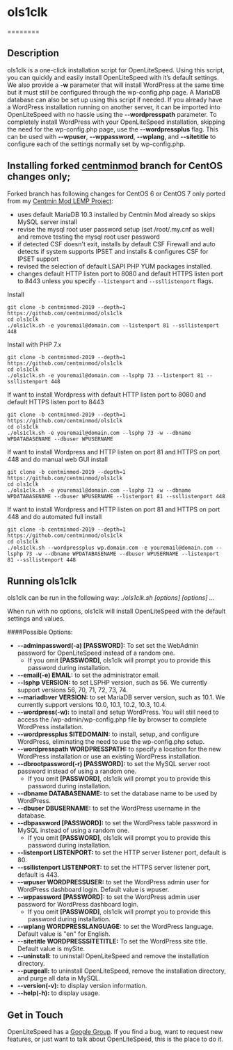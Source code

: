 # ols1clk
========

Description
--------

ols1clk is a one-click installation script for OpenLiteSpeed. Using this script,
you can quickly and easily install OpenLiteSpeed with it’s default settings. We
also provide a **-w** parameter that will install WordPress at the same time but
it must still be configured through the wp-config.php page. A MariaDB database
can also be set up using this script if needed. If you already have a WordPress
installation running on another server, it can be imported into OpenLiteSpeed
with no hassle using the **--wordpresspath** parameter. To completely install
WordPress with your OpenLiteSpeed installation, skipping the need for the
wp-config.php page, use the **--wordpressplus** flag. This can be used with
**--wpuser**, **--wppassword**, **--wplang**, and **--sitetitle** to configure
each of the settings normally set by wp-config.php.

Installing forked [centminmod](https://github.com/centminmod/ols1clk/tree/centminmod) branch for CentOS changes only; 
--------

Forked branch has following changes for CentOS 6 or CentOS 7 only ported from my [Centmin Mod LEMP Project](https://centminmod.com):

* uses default MariaDB 10.3 installed by Centmin Mod already so skips MySQL server install
* revise the mysql root user password setup (set /root/.my.cnf as well) and remove testing the mysql root user password
* if detected CSF doesn't exit, installs by default CSF Firewall and auto detects if system supports IPSET and installs & configures CSF for IPSET support
* revised the selection of default LSAPI PHP YUM packages installed.
* changes default HTTP listen port to 8080 and default HTTPS listen port to 8443 unless you specify `--listenport` and `--ssllistenport` flags.

Install

    git clone -b centminmod-2019 --depth=1 https://github.com/centminmod/ols1clk
    cd ols1clk
    ./ols1clk.sh -e youremail@domain.com --listenport 81 --ssllistenport 448

Install with PHP 7.x

    git clone -b centminmod-2019 --depth=1 https://github.com/centminmod/ols1clk
    cd ols1clk
    ./ols1clk.sh -e youremail@domain.com --lsphp 73 --listenport 81 --ssllistenport 448

If want to install Wordpress with default HTTP listen port to 8080 and default HTTPS listen port to 8443

    git clone -b centminmod-2019 --depth=1 https://github.com/centminmod/ols1clk
    cd ols1clk
    ./ols1clk.sh -e youremail@domain.com --lsphp 73 -w --dbname WPDATABASENAME --dbuser WPUSERNAME

If want to install Wordpress and HTTP listen on port 81 and HTTPS on port 448 and do manual web GUI install

    git clone -b centminmod-2019 --depth=1 https://github.com/centminmod/ols1clk
    cd ols1clk
    ./ols1clk.sh -e youremail@domain.com --lsphp 73 -w --dbname WPDATABASENAME --dbuser WPUSERNAME --listenport 81 --ssllistenport 448

If want to install Wordpress and HTTP listen on port 81 and HTTPS on port 448 and do automated full install

    git clone -b centminmod-2019 --depth=1 https://github.com/centminmod/ols1clk
    cd ols1clk
    ./ols1clk.sh --wordpressplus wp.domain.com -e youremail@domain.com --lsphp 73 -w --dbname WPDATABASENAME --dbuser WPUSERNAME --listenport 81 --ssllistenport 448

Running ols1clk
--------

ols1clk can be run in the following way:
*./ols1clk.sh [options] [options] …*

When run with no options, ols1clk will install OpenLiteSpeed with the default
settings and values.

####Possible Options:
* **--adminpassword(-a) [PASSWORD]:** To set set the WebAdmin password for OpenLiteSpeed instead of a random one.
  * If you omit **[PASSWORD]**, ols1clk will prompt you to provide this password during installation.
* **--email(-e) EMAIL:** to set the administrator email.
* **--lsphp VERSION:** to set LSPHP version, such as 56. We currently support versions 56, 70, 71, 72, 73, 74.
* **--mariadbver VERSION:** to set MariaDB server version, such as 10.1. We currently support versions 10.0, 10.1, 10.2, 10.3, 10.4.
* **--wordpress(-w):** to install and setup WordPress. You will still need to access the /wp-admin/wp-config.php file by browser to complete WordPress installation.
* **--wordpressplus SITEDOMAIN:** to install, setup, and configure WordPress, eliminating the need to use the wp-config.php setup. 
* **--wordpresspath WORDPRESSPATH:** to specify a location for the new WordPress installation or use an existing WordPress installation.
* **--dbrootpassword(-r) [PASSWORD]:** to set the MySQL server root password instead of using a random one.
  * If you omit **[PASSWORD]**, ols1clk will prompt you to provide this password during installation.
* **--dbname DATABASENAME:** to set the database name to be used by WordPress.
* **--dbuser DBUSERNAME:** to set the WordPress username in the database.
* **--dbpassword [PASSWORD]:** to set the WordPress table password in MySQL instead of using a random one.
  * If you omit **[PASSWORD]**, ols1clk will prompt you to provide this password during installation.
* **--listenport LISTENPORT:** to set the HTTP server listener port, default is 80.
* **--ssllistenport LISTENPORT:** to set the HTTPS server listener port, default is 443.
* **--wpuser WORDPRESSUSER:** to set the WordPress admin user for WordPress dashboard login. Default value is wpuser.
* **--wppassword [PASSWORD]:** to set the WordPress admin user password for WordPress dashboard login.
  * If you omit **[PASSWORD]**, ols1clk will prompt you to provide this password during installation.
* **--wplang WORDPRESSLANGUAGE:** to set the WordPress language. Default value is "en" for English.
* **--sitetitle WORDPRESSSITETITLE:** To set the WordPress site title. Default value is mySite.
* **--uninstall:** to uninstall OpenLiteSpeed and remove the installation directory.
* **--purgeall:** to uninstall OpenLiteSpeed, remove the installation directory, and purge all data in MySQL.
* **--version(-v):** to display version information.
* **--help(-h):** to display usage.

Get in Touch
--------

OpenLiteSpeed has a [Google Group](https://groups.google.com/forum/#!forum/openlitespeed-development). If you find a bug, want to request new features, or just want to talk about OpenLiteSpeed, this is the place to do it.

